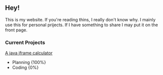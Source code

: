 ## Hey!

This is my website. If you're reading thins, I really don't know why. I mainly use this for personal prijects. If I have something to share I may put it on the front page.

### Current Projects

[A java jframe calculator]()
  - Planning {100%}
  - Coding {0%}
